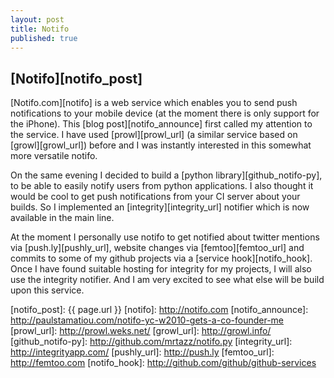 ```yaml
---
layout: post
title: Notifo
published: true
---
```


## [Notifo][notifo_post]

[Notifo.com][notifo] is a web service which enables you to send push
notifications to your mobile device (at the moment there is only support
for the iPhone). This [blog post][notifo_announce] first called my attention
to the service. I have used [prowl][prowl_url] (a similar service based
on [growl][growl_url]) before and I was instantly interested in this
somewhat more versatile notifo.

On the same evening I decided to build a [python library][github_notifo-py],
to be able to easily notify users from python applications. I also thought it
would be cool to get push notifications from your CI server about your builds.
So I implemented an [integrity][integrity_url] notifier which is now available
in the main line.

At the moment I personally use notifo to get notified about twitter mentions
via [push.ly][pushly_url], website changes via [femtoo][femtoo_url] and commits to some of my
github projects via a [service hook][notifo_hook]. Once I have found suitable
hosting for integrity for my projects, I will also use the integrity notifier.
And I am very excited to see what else will be build upon this service.


[notifo_post]: {{ page.url }}
[notifo]: http://notifo.com
[notifo_announce]: http://paulstamatiou.com/notifo-yc-w2010-gets-a-co-founder-me
[prowl_url]: http://prowl.weks.net/
[growl_url]: http://growl.info/
[github_notifo-py]: http://github.com/mrtazz/notifo.py
[integrity_url]: http://integrityapp.com/
[pushly_url]: http://push.ly
[femtoo_url]: http://femtoo.com
[notifo_hook]: http://github.com/github/github-services
